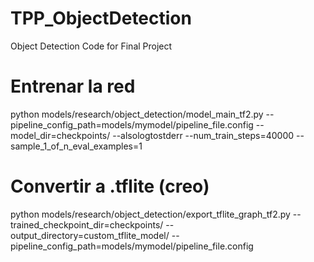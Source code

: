 # TPP_ObjectDetection
Object Detection Code for Final Project

# Entrenar la red
python models/research/object_detection/model_main_tf2.py --pipeline_config_path=models/mymodel/pipeline_file.config --model_dir=checkpoints/ --alsologtostderr --num_train_steps=40000 --sample_1_of_n_eval_examples=1

# Convertir a .tflite (creo)
python models/research/object_detection/export_tflite_graph_tf2.py --trained_checkpoint_dir=checkpoints/ --output_directory=custom_tflite_model/ --pipeline_config_path=models/mymodel/pipeline_file.config
